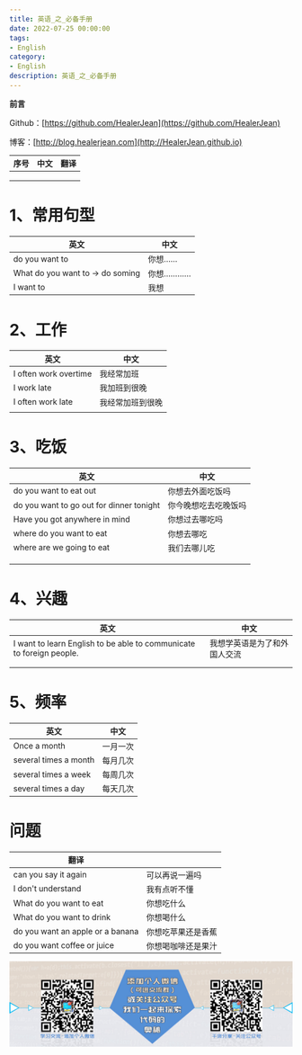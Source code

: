 ```yaml
---
title: 英语_之_必备手册
date: 2022-07-25 00:00:00
tags: 
- English
category: 
- English
description: 英语_之_必备手册
---
```


**前言**     

 Github：[https://github.com/HealerJean](https://github.com/HealerJean)         

 博客：[http://blog.healerjean.com](http://HealerJean.github.io)          



| 序号 | 中文 | 翻译 |
| ---- | ---- | ---- |
|      |      |      |
|      |      |      |
|      |      |      |



# 1、常用句型

| 英文                              | 中文     |
| --------------------------------- | -------- |
| do you want to                    | 你想……   |
| What do you want to  -> do soming | 你想………… |
| I want to                         | 我想     |



# 2、工作

| 英文                  | 中文             |
| --------------------- | ---------------- |
| I often work overtime | 我经常加班       |
| I  work late          | 我加班到很晚     |
| I often work late     | 我经常加班到很晚 |
|                       |                  |





# 3、吃饭

| 英文                                     | 中文                 |
| ---------------------------------------- | -------------------- |
| do you want to eat out                   | 你想去外面吃饭吗     |
| do you want to go out for dinner tonight | 你今晚想吃去吃晚饭吗 |
| Have you got anywhere in mind            | 你想过去哪吃吗       |
| where do you want to eat                 | 你想去哪吃           |
| where are we going to eat                | 我们去哪儿吃         |
|                                          |                      |
|                                          |                      |
|                                          |                      |








# 4、兴趣

| 英文                                                         | 中文                         |
| ------------------------------------------------------------ | ---------------------------- |
| I want to learn English to be able to communicate to foreign people. | 我想学英语是为了和外国人交流 |
|                                                              |                              |
|                                                              |                              |



# 5、频率

| 英文                  | 中文     |
| --------------------- | -------- |
| Once a month          | 一月一次 |
| several times a month | 每月几次 |
| several times a week  | 每周几次 |
| several times a day   | 每天几次 |



# 问题

| 翻译                             |                    |
| -------------------------------- | ------------------ |
| can you say it again             | 可以再说一遍吗     |
| I don't understand               | 我有点听不懂       |
| What do you want to eat          | 你想吃什么         |
| What do you want to drink        | 你想喝什么         |
| do you want an apple or a banana | 你想吃苹果还是香蕉 |
| do you want coffee or juice      | 你想喝咖啡还是果汁 |













![ContactAuthor](https://raw.githubusercontent.com/HealerJean/HealerJean.github.io/master/assets/img/artical_bottom.jpg)



<!-- Gitalk 评论 start  -->

<link rel="stylesheet" href="https://unpkg.com/gitalk/dist/gitalk.css">

<script src="https://unpkg.com/gitalk@latest/dist/gitalk.min.js"></script> 
<div id="gitalk-container"></div>    
 <script type="text/javascript">
    var gitalk = new Gitalk({
		clientID: `1d164cd85549874d0e3a`,
		clientSecret: `527c3d223d1e6608953e835b547061037d140355`,
		repo: `HealerJean.github.io`,
		owner: 'HealerJean',
		admin: ['HealerJean'],
		id: 'AAAAAAAAAAAAAAAAAA',
    });
    gitalk.render('gitalk-container');
</script> 



<!-- Gitalk end -->



